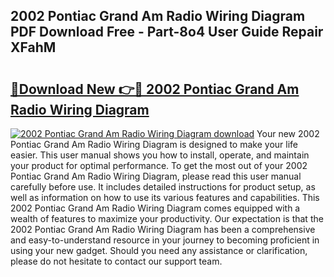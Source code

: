 ## 2002 Pontiac Grand Am Radio Wiring Diagram PDF Download Free - Part-8o4 User Guide Repair XFahM

# <h2><a href="http://dfodd05.blite.top/?on=2002+Pontiac+Grand+Am+Radio+Wiring+Diagram">🔗Download New 👉🔴 2002 Pontiac Grand Am Radio Wiring Diagram</a></h2>

[![2002 Pontiac Grand Am Radio Wiring Diagram download](https://i.imgur.com/lujVjoI.png)](http://dfodd05.blite.top/?on=2002+Pontiac+Grand+Am+Radio+Wiring+Diagram)
Your new 2002 Pontiac Grand Am Radio Wiring Diagram is designed to make your life easier. This user manual shows you how to install, operate, and maintain your product for optimal performance. To get the most out of your 2002 Pontiac Grand Am Radio Wiring Diagram, please read this user manual carefully before use. It includes detailed instructions for product setup, as well as information on how to use its various features and capabilities. This 2002 Pontiac Grand Am Radio Wiring Diagram comes equipped with a wealth of features to maximize your productivity. Our expectation is that the 2002 Pontiac Grand Am Radio Wiring Diagram has been a comprehensive and easy-to-understand resource in your journey to becoming proficient in using your new gadget. Should you need any assistance or clarification, please do not hesitate to contact our support team.
